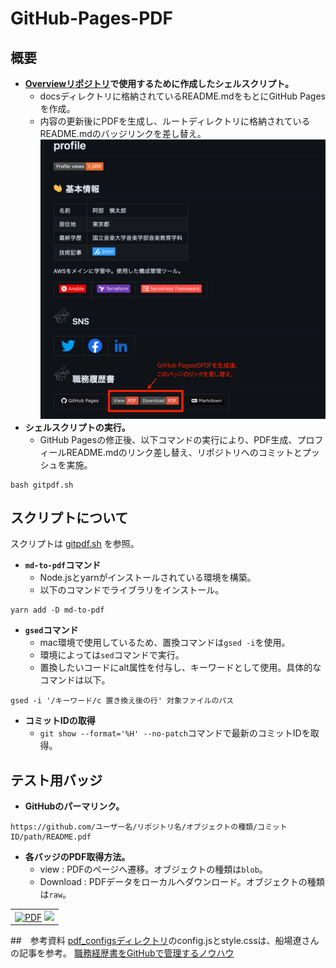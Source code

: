 # GitHub-Pages-PDF
## 概要
- __[Overviewリポジトリ](https://github.com/Shintaro-Abe)で使用するために作成したシェルスクリプト。__
    - docsディレクトリに格納されているREADME.mdをもとにGitHub Pagesを作成。
    - 内容の更新後にPDFを生成し、ルートディレクトリに格納されているREADME.mdのバッジリンクを差し替え。
    ![職務履歴書PDFバッジ](images/ghp1.png)
- __シェルスクリプトの実行。__
    - GitHub Pagesの修正後、以下コマンドの実行により、PDF生成、プロフィールREADME.mdのリンク差し替え、リポジトリへのコミットとプッシュを実施。
```
bash gitpdf.sh
```
## スクリプトについて
スクリプトは
[gitpdf.sh](gitpdf.sh)
を参照。

- __` md-to-pdf `コマンド__
    - Node.jsとyarnがインストールされている環境を構築。
    - 以下のコマンドでライブラリをインストール。
```
yarn add -D md-to-pdf
```

- __` gsed `コマンド__
    - mac環境で使用しているため、置換コマンドは` gsed -i `を使用。
    - 環境によっては` sed `コマンドで実行。
    - 置換したいコードにalt属性を付与し、キーワードとして使用。具体的なコマンドは以下。
  
```
gsed -i '/キーワード/c 置き換え後の行' 対象ファイルのパス
```
- __コミットIDの取得__
    - ` git show --format='%H' --no-patch `コマンドで最新のコミットIDを取得。

## テスト用バッジ
- __GitHubのパーマリンク。__
```
https://github.com/ユーザー名/リポジトリ名/オブジェクトの種類/コミットID/path/README.pdf
```
- __各バッジのPDF取得方法。__
    - view : PDFのページへ遷移。オブジェクトの種類は` blob `。
    - Download : PDFデータをローカルへダウンロード。オブジェクトの種類は` raw `。

<table>
  <tbody>
    <tr>
      <td align="left"><a href="https://github.com/Shintaro-Abe/test/blob/0150081be90829594a40ee583fa6ad184c283077/docs/README.pdf"><img alt="PDF" src="https://img.shields.io/badge/View-PDF-red.svg?style=flat-square"></a> <a href="https://github.com/Shintaro-Abe/test/raw/0150081be90829594a40ee583fa6ad184c283077/docs/README.pdf"><img src="https://img.shields.io/badge/Download-PDF-red.svg?style=flat-square"></a></td>
    </tr>
  </tbody>
</table>

##　参考資料
[pdf_configsディレクトリ](pdf-configs)のconfig.jsとstyle.cssは、船場遼さんの記事を参考。
[職務経歴書をGitHubで管理するノウハウ](https://zenn.dev/ryo_f/articles/2f925f621e6d99)
